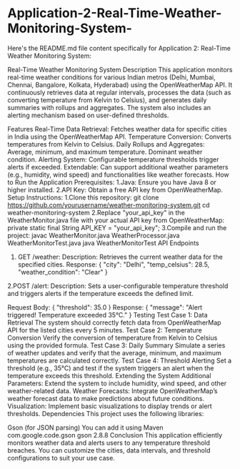 # Application-2-Real-Time-Weather-Monitoring-System-
Here's the README.md file content specifically for Application 2: Real-Time Weather Monitoring System:

Real-Time Weather Monitoring System
Description
This application monitors real-time weather conditions for various Indian metros (Delhi, Mumbai, Chennai, Bangalore, Kolkata, Hyderabad) using the OpenWeatherMap API. It continuously retrieves data at regular intervals, processes the data (such as converting temperature from Kelvin to Celsius), and generates daily summaries with rollups and aggregates. The system also includes an alerting mechanism based on user-defined thresholds.

Features
Real-Time Data Retrieval: Fetches weather data for specific cities in India using the OpenWeatherMap API.
Temperature Conversion: Converts temperatures from Kelvin to Celsius.
Daily Rollups and Aggregates:
Average, minimum, and maximum temperature.
Dominant weather condition.
Alerting System: Configurable temperature thresholds trigger alerts if exceeded.
Extendable: Can support additional weather parameters (e.g., humidity, wind speed) and functionalities like weather forecasts.
How to Run the Application
Prerequisites:
1.Java: Ensure you have Java 8 or higher installed.
2.API Key: Obtain a free API key from OpenWeatherMap.
Setup Instructions:
1.Clone this repository:
git clone https://github.com/yourusername/weather-monitoring-system.git
cd weather-monitoring-system
2.Replace "your_api_key" in the WeatherMonitor.java file with your actual API key from OpenWeatherMap:
private static final String API_KEY = "your_api_key";
3.Compile and run the project:
javac WeatherMonitor.java WeatherProcessor.java WeatherMonitorTest.java
java WeatherMonitorTest
API Endpoints
1. GET /weather:
Description: Retrieves the current weather data for the specified cities.
Response:
{
  "city": "Delhi",
  "temp_celsius": 28.5,
  "weather_condition": "Clear"
}

2.POST /alert:
Description: Sets a user-configurable temperature threshold and triggers alerts if the temperature exceeds the defined limit.

Request Body:
{
  "threshold": 35.0
}
Response:
{
  "message": "Alert triggered! Temperature exceeded 35°C."
}
Testing
Test Case 1: Data Retrieval
The system should correctly fetch data from OpenWeatherMap API for the listed cities every 5 minutes.
Test Case 2: Temperature Conversion
Verify the conversion of temperature from Kelvin to Celsius using the provided formula.
Test Case 3: Daily Summary
Simulate a series of weather updates and verify that the average, minimum, and maximum temperatures are calculated correctly.
Test Case 4: Threshold Alerting
Set a threshold (e.g., 35°C) and test if the system triggers an alert when the temperature exceeds this threshold.
Extending the System
Additional Parameters: Extend the system to include humidity, wind speed, and other weather-related data.
Weather Forecasts: Integrate OpenWeatherMap’s weather forecast data to make predictions about future conditions.
Visualization: Implement basic visualizations to display trends or alert thresholds.
Dependencies
This project uses the following libraries:

Gson (for JSON parsing)
You can add it using Maven
<dependency>
  <groupId>com.google.code.gson</groupId>
  <artifactId>gson</artifactId>
  <version>2.8.8</version>
</dependency>
Conclusion
This application efficiently monitors weather data and alerts users to any temperature threshold breaches. You can customize the cities, data intervals, and threshold configurations to suit your use case.








